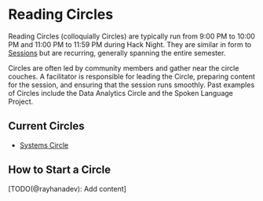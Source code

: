 # Reading Circles

Reading Circles (colloquially Circles) are typically run from 9:00 PM to 10:00 PM and 11:00 PM to 11:59 PM during
Hack Night. They are similar in form to [Sessions](/events/hack-night/sessions/README.md) but are recurring, generally spanning the
entire semester.

Circles are often led by community members and gather near the circle couches. A facilitator is responsible for
leading the Circle, preparing content for the session, and ensuring that the session runs smoothly. Past examples
of Circles include the Data Analytics Circle and the Spoken Language Project.

## Current Circles

- [Systems Circle](/events/hack-night/circles/systems.md)

## How to Start a Circle

[TODO(@rayhanadev): Add content]
